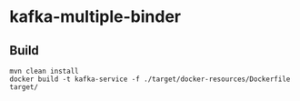 # kafka-multiple-binder

## Build 
```
mvn clean install
docker build -t kafka-service -f ./target/docker-resources/Dockerfile target/         

```

